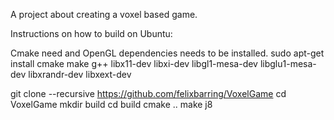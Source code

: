 
A project about creating a voxel based game.

Instructions on how to build on Ubuntu:

Cmake need and OpenGL dependencies needs to be installed.
sudo apt-get install cmake make g++ libx11-dev libxi-dev libgl1-mesa-dev libglu1-mesa-dev libxrandr-dev libxext-dev

git clone --recursive https://github.com/felixbarring/VoxelGame
cd VoxelGame
mkdir build
cd build
cmake ..
make j8